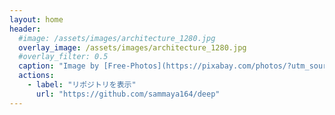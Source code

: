 ```yaml
---
layout: home
header:
  #image: /assets/images/architecture_1280.jpg
  overlay_image: /assets/images/architecture_1280.jpg
  #overlay_filter: 0.5
  caption: "Image by [Free-Photos](https://pixabay.com/photos/?utm_source=link-attribution&amp;utm_medium=referral&amp;utm_campaign=image&amp;utm_content=768432) from [Pixabay](https://pixabay.com/ja/?utm_source=link-attribution&amp;utm_medium=referral&amp;utm_campaign=image&amp;utm_content=768432)"
  actions:
    - label: "リポジトリを表示"
      url: "https://github.com/sammaya164/deep"
---
```



